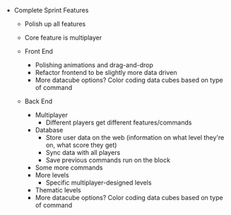 * Complete Sprint Features
    * Polish up all features
    * Core feature is multiplayer
    * Front End
        * Polishing animations and drag-and-drop
        * Refactor frontend to be slightly more data driven
        * More datacube options? Color coding data cubes based on type of command

    * Back End
        * Multiplayer
            * Different players get different features/commands
        * Database
            * Store user data on the web (information on what level they're on, what score they get)
            * Sync data with all players
            * Save previous commands run on the block
        * Some more commands
        * More levels
            * Specific multiplayer-designed levels
        * Thematic levels
        * More datacube options? Color coding data cubes based on type of command

